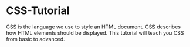 # CSS-Tutorial
CSS is the language we use to style an HTML document.  CSS describes how HTML elements should be displayed.  This tutorial will teach you CSS from basic to advanced.
